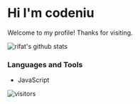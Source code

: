 # Hi I'm codeniu


Welcome to my profile! Thanks for visiting.





![rifat's github stats](https://github-readme-stats.vercel.app/api?username=Codeniu&show_icons=true)

### Languages and Tools

- JavaScript

 ![visitors](https://visitor-badge.laobi.icu/badge?page_id=Codeniu.youngniu)
